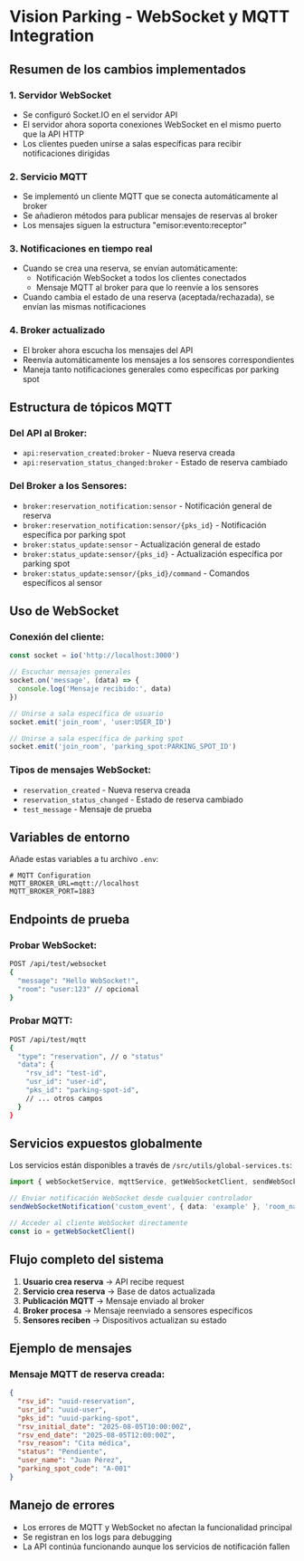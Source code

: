 # Vision Parking - WebSocket y MQTT Integration

## Resumen de los cambios implementados

### 1. Servidor WebSocket
- Se configuró Socket.IO en el servidor API
- El servidor ahora soporta conexiones WebSocket en el mismo puerto que la API HTTP
- Los clientes pueden unirse a salas específicas para recibir notificaciones dirigidas

### 2. Servicio MQTT
- Se implementó un cliente MQTT que se conecta automáticamente al broker
- Se añadieron métodos para publicar mensajes de reservas al broker
- Los mensajes siguen la estructura "emisor:evento:receptor"

### 3. Notificaciones en tiempo real
- Cuando se crea una reserva, se envían automáticamente:
  - Notificación WebSocket a todos los clientes conectados
  - Mensaje MQTT al broker para que lo reenvíe a los sensores
- Cuando cambia el estado de una reserva (aceptada/rechazada), se envían las mismas notificaciones

### 4. Broker actualizado
- El broker ahora escucha los mensajes del API
- Reenvía automáticamente los mensajes a los sensores correspondientes
- Maneja tanto notificaciones generales como específicas por parking spot

## Estructura de tópicos MQTT

### Del API al Broker:
- `api:reservation_created:broker` - Nueva reserva creada
- `api:reservation_status_changed:broker` - Estado de reserva cambiado

### Del Broker a los Sensores:
- `broker:reservation_notification:sensor` - Notificación general de reserva
- `broker:reservation_notification:sensor/{pks_id}` - Notificación específica por parking spot
- `broker:status_update:sensor` - Actualización general de estado
- `broker:status_update:sensor/{pks_id}` - Actualización específica por parking spot
- `broker:status_update:sensor/{pks_id}/command` - Comandos específicos al sensor

## Uso de WebSocket

### Conexión del cliente:
```javascript
const socket = io('http://localhost:3000')

// Escuchar mensajes generales
socket.on('message', (data) => {
  console.log('Mensaje recibido:', data)
})

// Unirse a sala específica de usuario
socket.emit('join_room', 'user:USER_ID')

// Unirse a sala específica de parking spot
socket.emit('join_room', 'parking_spot:PARKING_SPOT_ID')
```

### Tipos de mensajes WebSocket:
- `reservation_created` - Nueva reserva creada
- `reservation_status_changed` - Estado de reserva cambiado
- `test_message` - Mensaje de prueba

## Variables de entorno

Añade estas variables a tu archivo `.env`:

```env
# MQTT Configuration
MQTT_BROKER_URL=mqtt://localhost
MQTT_BROKER_PORT=1883
```

## Endpoints de prueba

### Probar WebSocket:
```bash
POST /api/test/websocket
{
  "message": "Hello WebSocket!",
  "room": "user:123" // opcional
}
```

### Probar MQTT:
```bash
POST /api/test/mqtt
{
  "type": "reservation", // o "status"
  "data": {
    "rsv_id": "test-id",
    "usr_id": "user-id",
    "pks_id": "parking-spot-id",
    // ... otros campos
  }
}
```

## Servicios expuestos globalmente

Los servicios están disponibles a través de `/src/utils/global-services.ts`:

```typescript
import { webSocketService, mqttService, getWebSocketClient, sendWebSocketNotification } from '../utils/global-services'

// Enviar notificación WebSocket desde cualquier controlador
sendWebSocketNotification('custom_event', { data: 'example' }, 'room_name')

// Acceder al cliente WebSocket directamente
const io = getWebSocketClient()
```

## Flujo completo del sistema

1. **Usuario crea reserva** → API recibe request
2. **Servicio crea reserva** → Base de datos actualizada
3. **Publicación MQTT** → Mensaje enviado al broker
5. **Broker procesa** → Mensaje reenviado a sensores específicos
6. **Sensores reciben** → Dispositivos actualizan su estado

## Ejemplo de mensajes

### Mensaje MQTT de reserva creada:
```json
{
  "rsv_id": "uuid-reservation",
  "usr_id": "uuid-user",
  "pks_id": "uuid-parking-spot",
  "rsv_initial_date": "2025-08-05T10:00:00Z",
  "rsv_end_date": "2025-08-05T12:00:00Z",
  "rsv_reason": "Cita médica",
  "status": "Pendiente",
  "user_name": "Juan Pérez",
  "parking_spot_code": "A-001"
}
```

## Manejo de errores

- Los errores de MQTT y WebSocket no afectan la funcionalidad principal
- Se registran en los logs para debugging
- La API continúa funcionando aunque los servicios de notificación fallen
